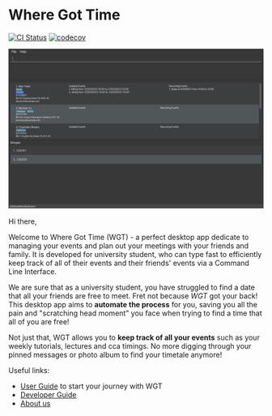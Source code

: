# Where Got Time

[![CI Status](https://github.com/se-edu/addressbook-level3/workflows/Java%20CI/badge.svg)](https://github.com/se-edu/addressbook-level3/actions)
[![codecov](https://codecov.io/gh/AY2223S2-CS2103T-T09-2/tp/branch/master/graph/badge.svg?token=HYGLQGPHET)](https://codecov.io/gh/AY2223S2-CS2103T-T09-2/tp)

![Ui](docs/images/Ui.png)

Hi there,

Welcome to Where Got Time (WGT) - a perfect desktop app dedicate to managing your events and plan out your
meetings with your friends and family. It is developed for university student, who can type fast to efficiently
keep track of all of their events and their friends' events via a Command Line Interface.

We are sure that as a university student, you have struggled to find a date that all your friends are free to meet.
Fret not because _WGT_ got your back! This desktop app aims to **automate the process** for you, saving
you all the pain and "scratching head moment" you face when trying to find a time that all of you are free!

Not just that, WGT allows you to **keep track of all your events** such as your weekly tutorials,
lectures and cca timings. No more digging through your pinned messages or photo album to find your timetale
anymore!

Useful links:
- [User Guide](https://github.com/AY2223S2-CS2103T-T09-2/tp/blob/master/docs/UserGuide.md) to start your journey with WGT
- [Developer Guide](https://github.com/AY2223S2-CS2103T-T09-2/tp/blob/master/docs/DeveloperGuide.md)
- [About us](https://github.com/AY2223S2-CS2103T-T09-2/tp/blob/master/docs/AboutUs.md)

